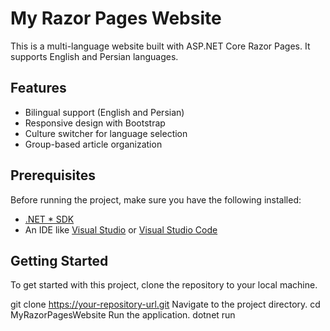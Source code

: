 # My Razor Pages Website

This is a multi-language website built with ASP.NET Core Razor Pages. It supports English and Persian languages.

## Features

- Bilingual support (English and Persian)
- Responsive design with Bootstrap
- Culture switcher for language selection
- Group-based article organization

## Prerequisites

Before running the project, make sure you have the following installed:

- [.NET * SDK](https://dotnet.microsoft.com/download/dotnet/6.0)
- An IDE like [Visual Studio](https://visualstudio.microsoft.com/vs/) or [Visual Studio Code](https://code.visualstudio.com/)

## Getting Started

To get started with this project, clone the repository to your local machine.

git clone https://your-repository-url.git
Navigate to the project directory.
cd MyRazorPagesWebsite
Run the application.
dotnet run
